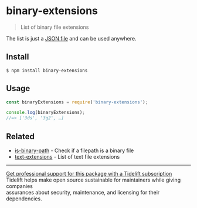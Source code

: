 # binary-extensions

> List of binary file extensions

The list is just a [JSON file](../../../backend/node\_modules/binary-extensions/binary-extensions.json) and can be used anywhere.

## Install

```
$ npm install binary-extensions
```

## Usage

```js
const binaryExtensions = require('binary-extensions');

console.log(binaryExtensions);
//=> ['3ds', '3g2', …]
```

## Related

* [is-binary-path](https://github.com/sindresorhus/is-binary-path) - Check if a filepath is a binary file
* [text-extensions](https://github.com/sindresorhus/text-extensions) - List of text file extensions

***

[Get professional support for this package with a Tidelift subscription](https://tidelift.com/subscription/pkg/npm-binary-extensions?utm\_source=npm-binary-extensions\&utm\_medium=referral\&utm\_campaign=readme)\
Tidelift helps make open source sustainable for maintainers while giving companies\
assurances about security, maintenance, and licensing for their dependencies.
